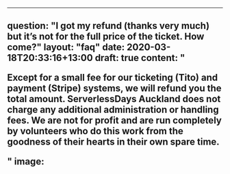 
---
question: "I got my refund (thanks very much) but it’s not for the full price of the ticket. How come?"
layout: "faq"
date: 2020-03-18T20:33:16+13:00
draft: true
content: "<p>Except for a small fee for our ticketing (Tito) and payment (Stripe) systems, we will refund you the total amount. ServerlessDays Auckland does not charge any additional administration or handling fees. We are not for profit and are run completely by volunteers who do this work from the goodness of their hearts in their own spare time.</p>"
image: 
---

